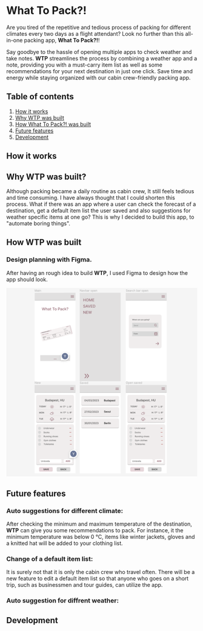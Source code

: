 # What To Pack?!

Are you tired of the repetitive and tedious process of packing for different climates every two days as a flight attendant? Look no further than this all-in-one packing app, **What To Pack?!**!

Say goodbye to the hassle of opening multiple apps to check weather and take notes. **WTP** streamlines the process by combining a weather app and a note, providing you with a must-carry item list as well as some recommendations for your next destination in just one click. Save time and energy while staying organized with our cabin crew-friendly packing app.

## Table of contents

1. [How it works](#how-it-works)
2. [Why WTP was built](#why-wtp-was-built)
3. [How What To Pack?! was built](#how-what-to-pack-was-built)
4. [Future features](#future-features)
5. [Development](#development)

## How it works

## Why WTP was built?

Although packing became a daily routine as cabin crew, It still feels tedious and time consuming. I have always thought that I could shorten this process. What if there was an app where a user can check the forecast of a destination, get a default item list the user saved and also suggestions for weather specific items at one go? This is why I decided to build this app, to "automate boring things".

## How WTP was built

### Design planning with Figma.

After having an rough idea to build **WTP**, I used Figma to design how the app should look.

![WTP design](src/assets/figmaForWTP.png)

## Future features

### Auto suggestions for different climate:

After checking the minimum and maximum temperature of the destination, **WTP** can give you some recommendations to pack. For instance, it the minimum temperature was below 0 °C, items like winter jackets, gloves and a knitted hat will be added to your clothing list.

### Change of a default item list:

It is surely not that it is only the cabin crew who travel often. There will be a new feature to edit a default item list so that anyone who goes on a short trip, such as businessmen and tour guides, can utilize the app.

### Auto suggestion for diffrent weather:

## Development
